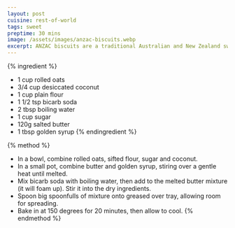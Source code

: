 ```yaml
---
layout: post
cuisine: rest-of-world
tags: sweet
preptime: 30 mins
image: /assets/images/anzac-biscuits.webp
excerpt: ANZAC biscuits are a traditional Australian and New Zealand sweet biscuit made with rolled oats, flour, coconut, sugar, butter, and golden syrup.
---
```


{% ingredient %}
- 1 cup rolled oats
- 3/4 cup desiccated coconut
- 1 cup plain flour
- 1 1/2 tsp bicarb soda
- 2 tbsp boiling water
- 1 cup sugar
- 120g salted butter
- 1 tbsp golden syrup
{% endingredient %}

{% method %}
- In a bowl, combine rolled oats, sifted flour, sugar and coconut.
- In a small pot, combine butter and golden syrup, stiring over a gentle heat until melted.
- Mix bicarb soda with boiling water, then add to the melted butter mixture (it will foam up). Stir it into the dry ingredients.
- Spoon big spoonfulls of mixture onto greased over tray, allowing room for spreading.
- Bake in at 150 degrees for 20 minutes, then allow to cool.
{% endmethod %}
